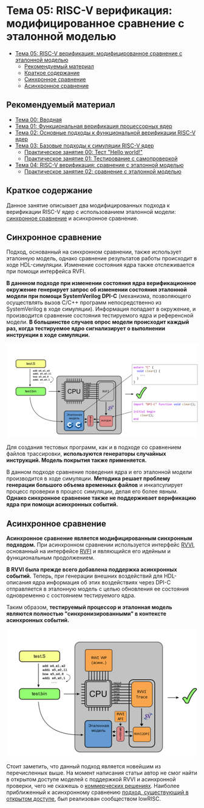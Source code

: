 # Тема 05: RISC-V верификация: модифицированное сравнение с эталонной моделью

- [Тема 05: RISC-V верификация: модифицированное сравнение с эталонной моделью](#тема-05-risc-v-верификация-модифицированное-сравнение-с-эталонной-моделью)
  - [Рекомендуемый материал](#рекомендуемый-материал)
  - [Краткое содержание](#краткое-содержание)
  - [Синхронное сравнение](#синхронное-сравнение)
  - [Асинхронное сравнение](#асинхронное-сравнение)

## Рекомендуемый материал

- [Тема 00: Вводная](./00_intro.md)
- [Тема 01: Функциональная верификация процессорных ядер](./01_basics.md)
- [Тема 02: Основные подходы к функциональной верификации RISC-V ядер](./02_approach.md)
- [Тема 03: Базовые подходы к симуляции RISC-V ядер](./03_func.md)
  - [Практическое занятие 00: Тест "Hello world!"](../practice/00_basic_hex/)
  - [Практическое занятие 01: Тестирование с самопроверкой](../practice/01_riscv_tests/)
- [Тема 04: RISC-V верификация: сравнение с эталонной моделью](./04_rgen.md)
  - [Практическое занятие 02: сравнение с эталонной моделью](./practice/02_aapg/)

## Краткое содержание

Данное занятие описывает два модифицированных подхода к верификации RISC-V ядер с использованием эталонной модели: [синхронное сравнение](#синхронное-сравнение) и асинхронное сравнение.

## Синхронное сравнение

Подход, основанный на синхронном сравнении, также использует эталонную модель, однако сравнение результатов работы происходит в ходе HDL-симуляции. Изменение состояния ядра также отслеживается при помощи интерфейса RVFI.

**В даннном подходе при изменении состояния ядра верификационное окружение генерирует запрос об изменении состояния эталонной модели при помощи SystemVerilog DPI-C** (механизма, позволяющего осуществлять вызов C/C++ программ непосредственно из SystemVerilog в ходе симуляции). Информация попадает в окружение, и производится сравнение состояния тестируемого ядра и референсной модели. **В большинстве случаев опрос модели происходит каждый раз, когда тестируемое ядро сигнализирует о выполнении инструкции в ходе симуляции.**

![](../doc/pic/iss_2.png)

Для создания тестовых программ, как и в подходе со сравнением файлов трассировки, **используются генераторы случайных инструкций. Модель покрытия также применяется.**

В данном подходе сравнение поведения ядра и его эталонной модели производится в ходе симуляции. **Методика решает проблему генерации большого объема временных файлов** и инкапсулирует процесс проверки в процесс симуляции, делая его более явным. **Однако синхронное сравнение также не поддерживает верификацию ядра при помощи асинхронных событий.**

## Асинхронное сравнение

**Асинхронное сравнение является модифицированным синхронным подходом.** При асинхронном сравнении используется интерфейс [RVVI](https://github.com/riscv-verification/RVVI), основанный на интерфейсе [RVFI](https://github.com/SymbioticEDA/riscv-formal/blob/master/docs/rvfi.md) и являющийся его идейным и функциональным продолжением.

**В RVVI была прежде всего добавлена поддержка асинхронных событий.** Теперь, при генерации внешних воздействий для HDL-описания ядра информация об этих воздействиях через DPI-C отправляется в эталонную модель с целью обновления ее состояния одновременно с состоянием тестируемого ядра.

Таким образом, **тестируемый процессор и эталонная модель являются полностью "синхронизированными" в контексте асинхронных событий.**

![](../doc/pic/iss_3.png)

Стоит заметить, что данный подход является новейшим из перечисленных выше. На момент написания статьи автор не смог найти в открытом доступе моделей с поддержкой RVVI и асинхронной проверки, чего не скажешь о [коммерческих решениях](https://www.imperas.com/imperasdv). Наиболее приближенный к асинхронному сравнению [подход, существующий в открытом доступе](https://ibex-core.readthedocs.io/en/latest/03_reference/cosim.html), был реализован сообществом lowRISC.
